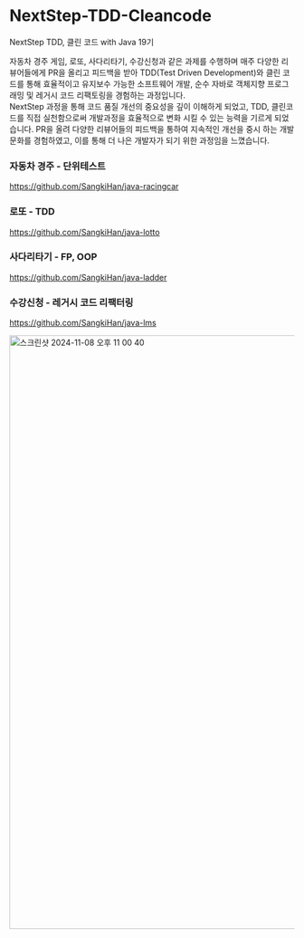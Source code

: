 # NextStep-TDD-Cleancode
NextStep TDD, 클린 코드 with Java 19기

자동차 경주 게임, 로또, 사다리타기, 수강신청과 같은 과제를 수행하며 매주 다양한 리뷰어들에게 PR을 올리고 피드백을 받아 TDD(Test Driven Development)와 클린 코드를 통해 효율적이고 유지보수 가능한 소프트웨어 개발, 순수 자바로 객체지향 프로그래밍 및 레거시 코드 리팩토링을 경험하는 과정입니다.   
NextStep 과정을 통해 코드 품질 개선의 중요성을 깊이 이해하게 되었고, TDD, 클린코드를 직접 실천함으로써 개발과정을 효율적으로 변화 시킬 수 있는 능력을 기르게 되었습니다. PR을 올려 다양한 리뷰어들의 피드백을 통하여 지속적인 개선을 중시 하는 개발 문화를 경험하였고, 이를 통해 더 나은 개발자가 되기 위한 과정임을 느꼈습니다.


### 자동차 경주 - 단위테스트
https://github.com/SangkiHan/java-racingcar

### 로또 - TDD
https://github.com/SangkiHan/java-lotto

### 사다리타기 - FP, OOP
https://github.com/SangkiHan/java-ladder

### 수강신청 - 레거시 코드 리팩터링
https://github.com/SangkiHan/java-lms

<img width="1049" alt="스크린샷 2024-11-08 오후 11 00 40" src="https://github.com/user-attachments/assets/8e947687-fec6-419d-85b4-ce0fa1d6fd3e">

